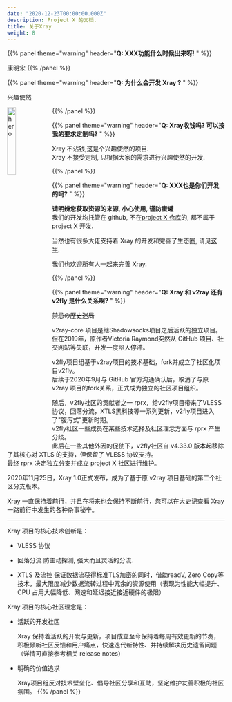 ```yaml
---
date: "2020-12-23T00:00:00.000Z"
description: Project X 的文档.
title: 关于Xray
weight: 8
---
```


{{% panel theme="warning" header="**Q: XXX功能什么时候出来呀!** " %}}

康明宋
{{% /panel %}}

{{% panel theme="warning" header="**Q: 为什么会开发 Xray ?** " %}}

兴趣使然

 <img src="../hero.jpg" width = "20%" height = "20%" alt="hero" align="left" />

{{% /panel %}}

{{% panel theme="warning" header="**Q: Xray收钱吗? 可以按我的要求定制吗?** " %}}

Xray 不沾钱,这是个兴趣使然的项目.<br>
Xray 不接受定制, 只根据大家的需求进行兴趣使然的开发.

{{% /panel %}}

{{% panel theme="warning" header="**Q: XXX也是你们开发的吗?** " %}}

**请明辨您获取资源的来源, 小心使用, 谨防蜜罐**<br />
我们的开发均托管在 github, 不在[project X 仓库](https://github.com/XTLS)的, 都不属于 project X 开发.

当然也有很多大佬支持着 Xray 的开发和完善了生态圈, 请见[这里](../../links).

我们也欢迎所有人一起来完善 Xray.

{{% /panel %}}

{{% panel theme="warning" header="**Q:  Xray 和 v2ray 还有 v2fly 是什么关系啊?** " %}}

~~禁忌の歷史迷局~~

v2ray-core 项目是继Shadowsocks项目之后活跃的独立项目。<br>
但在2019年，原作者Victoria Raymond突然从 GitHub 项目、社交网站等失联，开发一度陷入停滞。

v2fly项目组基于v2ray项目的技术基础，fork并成立了社区化项目v2fly。<br>
后续于2020年9月与 GitHub 官方沟通确认后，取消了与原 v2ray 项目的fork关系，正式成为独立的社区项目组织。

随后，v2fly社区的贡献者之一 rprx，给v2fly项目带来了VLESS协议，回落分流，XTLS黑科技等一系列更新，v2fly项目进入了"腹泻式"更新时期。<br>
v2fly社区一些成员在某些技术选择及社区理念方面与 rprx 产生分歧。<br>
此后在一些其他外因的促使下，v2fly社区自 v4.33.0 版本起移除了其核心对 XTLS 的支持，但保留了 VLESS 协议支持。<br>
最终 rprx 决定独立分支并成立 project X 社区进行维护。

2020年11月25日，Xray 1.0正式发布，成为了基于原 v2ray 项目基础的第二个社区分支版本。

Xray 一直保持着前行，并且在将来也会保持不断前行，您可以在[大史记](../../about/new)查看 Xray 一路前行中发生的各种杂事秘辛。

---

Xray 项目的核心技术创新是：

- VLESS 协议

- 回落分流
防主动探测, 强大而且灵活的分流.

- XTLS 及流控
保证数据流获得标准TLS加密的同时，借助readV, Zero Copy等技术，最大限度减少数据流转过程中冗余的资源使用（表现为性能大幅提升、CPU 占用大幅降低、网速和延迟接近接近硬件的极限）

Xray 项目的核心社区理念是：

- 活跃的开发社区

  Xray 保持着活跃的开发与更新，项目成立至今保持着每周有效更新的节奏，积极倾听社区反馈和用户痛点，快速迭代新特性、并持续解决历史遗留问题（详情可直接参考相关 release notes）

- 明确的价值追求

  Xray项目组反对技术壁垒化、倡导社区分享和互助，坚定维护友善积极的社区氛围。
{{% /panel %}}

<br />
